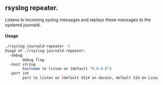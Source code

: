 
## rsyslog repeater. 

Listens to incoming syslog messages and replays these messages to the systemd journald.


#### Usage 
```sh
./rsyslog-journald-repeater -h
Usage of ./rsyslog-journald-repeater:
  -debug
        debug flag
  -host string
        hostname to listen on (default "0.0.0.0")
  -port int
        port to listen on (default 5514 on darwin, default 514 on Linux, Unix, etc.)
```



